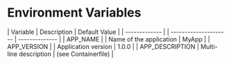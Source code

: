 # Environment Variables

| Variable        | Description           | Default Value  |
| ------------- | | --------------------- | -------------- |
| APP_NAME      | | Name of the application | MyApp         |
| APP_VERSION   | | Application version    | 1.0.0         |
| APP_DESCRIPTION | Multi-line description | (see Containerfile) |
